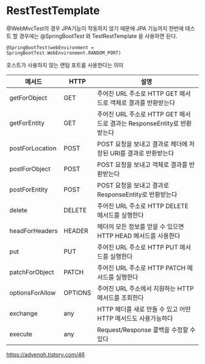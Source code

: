 # RestTestTemplate

@WebMvcTest의 경우 JPA기능이 작동하지 않기 때문에 JPA 기능까지 한번에 테스트 할 경우에는 @SpringBootTest 와
TestRestTemplate 을 사용하면 된다. 

```
@SpringBootTest(webEnvironment = SpringBootTest.WebEnvironment.RANDOM_PORT) 
```

호스트가 사용하지 않는 랜텀 포트를 사용한다는 의미 




|메서드|HTTP|설명 
|-----------|-----|-------|
|getForObject| GET |주어진 URL 주소로 HTTP GET 메서드로 객체로 결과를 반환받는다|
|getForEntity | GET |주어진 URL 주소로 HTTP GET 메서드로 결과는 ResponseEntity로 반환받는다|
|postForLocation| POST |POST 요청을 보내고 결과로 헤더에 저장된 URI를 결과로 반환받는다 |
|postForObject |POST |POST 요청을 보내고 객체로 결과를 반환받는다|
|postForEntity |POST |POST 요청을 보내고 결과로 ResponseEntity로 반환받는다|
|delete |DELETE |주어진 URL 주소로 HTTP DELETE 메서드를 실행한다|
|headForHeaders |HEADER| 헤더의 모든 정보를 얻을 수 있으면 HTTP HEAD 메서드를 사용한다|
|put |PUT| 주어진 URL 주소로 HTTP PUT 메서드를 실행한다|
|patchForObject |PATCH |주어진 URL 주소로 HTTP PATCH 메서드를 실행한다|
|optionsForAllow |OPTIONS |주어진 URL 주소에서 지원하는 HTTP 메서드를 조회한다|
|exchange |any |HTTP 헤더를 새로 만들 수 있고 어떤 HTTP 메서드도 사용가능하다|
|execute |any |Request/Response 콜백을 수정할 수 있다|
 
 
 https://advenoh.tistory.com/46